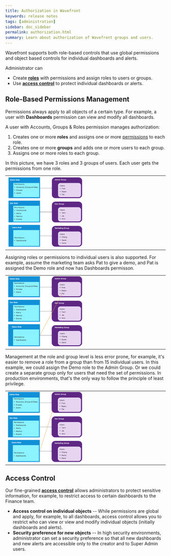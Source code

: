 ```yaml
---
title: Authorization in Wavefront
keywords: release notes
tags: [administration]
sidebar: doc_sidebar
permalink: authorization.html
summary: Learn about authorization of Wavefront groups and users.
---
```


Wavefront supports both role-based controls that use global permissions and object based controls for individual dashboards and alerts.

Administrator can
* Create **[roles](users_roles.html)** with permissions and assign roles to users or groups.
* Use **[access control](access.html)** to protect individual dashboards or alerts.



## Role-Based Permissions Management

Permissions always apply to all objects of a certain type. For example, a user with **Dashboards** permission can view and modify all dashboards.

A user with Accounts, Groups & Roles permission manages authorization:
1. Creates one or more **roles** and assigns one or more [permissions](permissions_overview.html) to each role.
2. Creates one or more **groups** and adds one or more users to each group.
3. Assigns one or more roles to each group.

In this picture, we have 3 roles and 3 groups of users. Each user gets the permissions from one role.

<table style="width: 100%;">
<tbody>
<tr>
<td width="50%">
<img src="/images/permissions_basics.png" alt="permissions basics"/></td>
<td width="50%"> </td>
</tr>
</tbody>
</table>

Assigning roles or permissions to individual users is also supported. For example, assume the marketing team asks Pat to give a demo, and Pat is assigned the Demo role and now has Dashboards permisson.

<table style="width: 100%;">
<tbody>
<tr>
<td width="50%">
<img src="/images/permissions_user_level.png" alt="permissions user level"/></td>
<td width="50%"> </td>
</tr>
</tbody>
</table>

Management at the role and group level is less error prone, for example, it's easier to remove a role from a group than from 15 individual users. In this example, we could assign the Demo role to the Admin Group. Or we could create a separate group only for users that need the set of permissions. In production environments, that's the only way to follow the principle of least privilege.

<table style="width: 100%;">
<tbody>
<tr>
<td width="50%">
<img src="/images/two_roles_one_group.png" alt="one group gets two roles"/></td>
<td width="50%"> </td>
</tr>
</tbody>
</table>


## Access Control

Our fine-grained **[access control](access.html)** allows administrators to protect sensitive information, for example, to restrict access to certain dashboards to the Finance team.

* **Access control on individual objects** -- While permissions are global and apply, for example, to all dashboards, access control allows you to restrict who can view or view and modify individual objects (initially dashboards and alerts).
* **Security preference for new objects** -- In high security environments, administrator can set a security preference so that all new dashboards and new alerts are accessible only to the creator and to Super Admin users.


<!---
![control setup](images/security_levels.svg)

## Level 1: Permissions for Users

Level 1 authorization allows adminstrators to assign permissions to individual users. Level 1 means minimal effort, but also minimal control.

* A new user:
  - Can perform a set of [New User Actions](user_accounts.html#what-can-a-new-user-do) such as viewing dashboards, alerts, etc.
  - Has a set of New User Permissions. This set is determined by the administrator.
* All users get the permissions that the administrator assigned to the **Default Role**. For example, all users might get Dashboard permission and Proxy permission.
* Users with Accounts & Groups permissions can [grant or revoke permissions](users_groups.html#grant-or-revoke-permissions) for individual users and service accounts.

## Level 2: Roles for Users and Groups

Starting with Release 2019-52, Wavefront supports roles for users and groups.

1. Create roles for different types of users, for example, an **Ops Role** and a **Dev Role** role. Assign permissions to each role.
1. Optionally, create groups.
1. Assign roles to individual users or to groups.

{% include important.html content="In a previous authorization model, Wavefront supported assigning permissions directly to groups. Starting with Release 2019-52 we support full RBAC. Assigning permissions to groups is deprecated and no longer supported in future releases. " %}

Wavefront does not currently integrate with the groups of your identity manager (Active Directory or LDAP).

## Level 3: Access Control for Objects

Starting with Release 2018.46.x, Wavefront supports access control for individual objects in addition to the global role-based access control. Initially, we support access control for individual dashboards and alerts.

### Basic Access Control

All users with Dashboard permission can view and modify all dashboards. Those users can also [change access to individual dashboards](access.html#change-access-for-one-or-more-dashboards) from the Dashboard browser.

![dashboard access](images/dashboard_access.png)

**Note:** Do not remove the Everyone group from an object's access list unless other users or groups have access. If you remove the Everyone group, you create an orphan object. Only Super Admin users can restore orphan objects

### Security Preference for New Object Access

In high-security environments, an administrator can [change the default Security preference](access.html#changing-the-access-control-preference) to grant access for *new* objects (dashboards and alerts) only to the object creator. After the preference change, only the object creator and Super Admin users can access new objects initially. Those users can share the dashboard with user groups or individual users. Users with View & Modify access can then share the dashboard with more users.

When the preference is set, access control works like this:

* Initially, all users in the Everyone group--that is, all users--have View & Modify access to all objects.
* When an administrator changes the default Security system preference, access control starts:
  - Modify access is granted only to the creator of new objects (dashboards and alerts), to Super Admin.
  - Those users can grant View or View & Modify access to the object.
  - Other users initially cannot view and cannot modify any *new* dashboard or alert.
* To allow access, a privileged user has to share the object. Privileged users are:
  - Super Admin
  - Dashboard creator
  - Users who were granted View & Modify access
* Users in the Everyone group continue to have View & Modify access to objects that existed before the switch -- and all users in the Everyone group can remove the Everyone group from the dashboard's access list and add other users or groups.
* If the administrator changes the Security system preference back so that Everyone has access to new dashboards, then objects that were created while the setting was Creator only continue to be protected by access control.

**Note:** This security setting affects new objects only.
* If you change the Security preference to give modify access only to the dashboard creator  (strict access), then you affect any new dashboards for the customer or tenant (team).
* If you change the Security preference to Everyone, then all dashboards that were created during strict access remain protected by the access control list.

## Example: Can Dana View or Modify Dashboard X?

In this example, we'll consider whether a user (Dana) can view or modify a dashboard.

### Access for New Dashboards: Everyone
We start with the simple case where the Security system preference that determines access to new dashboards is set to Everyone (the default). In that case, permissions determine what Dana can do.
* Dana can view dashboard X because, unless access control is set, all Wavefront users can view all dashboards.
* If Dana has Dashboard permission, Dana can modify all dashboards. Otherwise, Dana cannot modify any dashboards.

![permissions concept](/images/permissions_or_not.svg)

### Access for New Dashboards: Creator

Now let's assume the administrator changes the setting for access to new dashboards to Creator. In that case, permissions still apply but whether Dana can view or modify a new dashboard depends on access.

![access or not](/images/access_or_not.svg)

1. Wavefront first checks whether Dana has group- or user-level dashboard permission. If not, Dana can't modify *any* dashboards
2. Next, Wavefront checks if Dana is the member of a group that has access to the dashboard. If Yes:
  * If the group has View & Modify access, Dana can view and modify the dashboard.
  * If the group has View access, Dana can only view the dashboard.
3. Finally, Wavefront checks if Dana has individual (user-level) access to the dashboard.
  * If Dana has View & Modify access, Dana can view and modify the dashboard.
    This is true even if Dana belongs to a group with only View access.
  * If Dana has View access, Dana can View the dashboard.
    If Dana also belongs to a group with View & Modify access, Dana can also modify the dashboard because access is cumulative.--->
